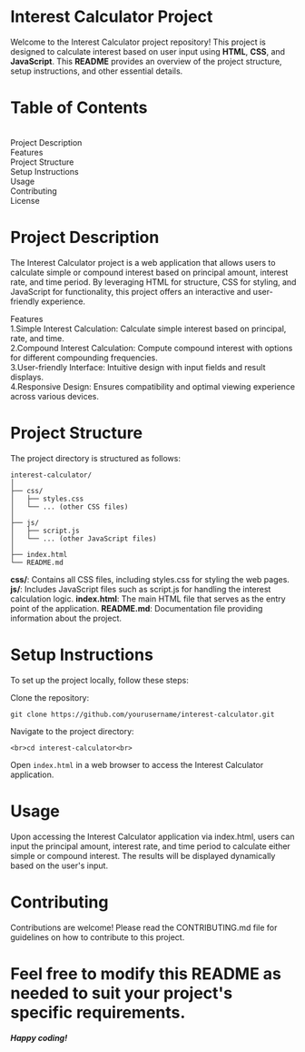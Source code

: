 
# Interest Calculator Project
Welcome to the Interest Calculator project repository! This project is designed to calculate interest based on user input using **HTML**, **CSS**, and **JavaScript**. This **README** provides an overview of the project structure, setup instructions, and other essential details.

# Table of Contents
<br>Project Description
<br>Features
<br>Project Structure
<br>Setup Instructions
<br>Usage
<br>Contributing
<br>License
# Project Description
The Interest Calculator project is a web application that allows users to calculate simple or compound interest based on principal amount, interest rate, and time period. By leveraging HTML for structure, CSS for styling, and JavaScript for functionality, this project offers an interactive and user-friendly experience.

Features
<br>1.Simple Interest Calculation: Calculate simple interest based on principal, rate, and time.
<br>2.Compound Interest Calculation: Compute compound interest with options for different compounding frequencies.
<br>3.User-friendly Interface: Intuitive design with input fields and result displays.
<br>4.Responsive Design: Ensures compatibility and optimal viewing experience across various devices.

# Project Structure
The project directory is structured as follows:

```
interest-calculator/
│
├── css/
│   ├── styles.css
│   └── ... (other CSS files)
│
├── js/
│   ├── script.js
│   └── ... (other JavaScript files)
│
├── index.html
└── README.md
```
**css/**: Contains all CSS files, including styles.css for styling the web pages.
**js/**: Includes JavaScript files such as script.js for handling the interest calculation logic.
**index.html**: The main HTML file that serves as the entry point of the application.
**README.md**: Documentation file providing information about the project.

# Setup Instructions
To set up the project locally, follow these steps:

Clone the repository:

```
git clone https://github.com/yourusername/interest-calculator.git
```
Navigate to the project directory:
```
<br>cd interest-calculator<br>
```
Open ```index.html``` in a web browser to access the Interest Calculator application.

# Usage
Upon accessing the Interest Calculator application via index.html, users can input the principal amount, interest rate, and time period to calculate either simple or compound interest. The results will be displayed dynamically based on the user's input.

# Contributing
Contributions are welcome! Please read the CONTRIBUTING.md file for guidelines on how to contribute to this project.

# Feel free to modify this README as needed to suit your project's specific requirements.
***Happy coding!***
